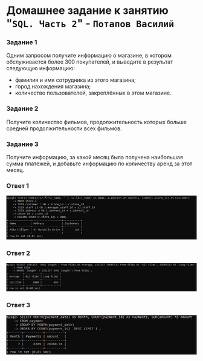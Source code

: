 # Домашнее задание к занятию "`SQL. Часть 2`" - `Потапов Василий`

### Задание 1

Одним запросом получите информацию о магазине, в котором обслуживается более 300 покупателей, и выведите в результат следующую информацию:

- фамилия и имя сотрудника из этого магазина;
- город нахождения магазина;
- количество пользователей, закреплённых в этом магазине.

### Задание 2

Получите количество фильмов, продолжительность которых больше средней продолжительности всех фильмов.

### Задание 3

Получите информацию, за какой месяц была получена наибольшая сумма платежей, и добавьте информацию по количеству аренд за этот месяц.

### Ответ 1

![alt text](https://github.com/mistermedved01/devops-netology/blob/master/12-04-sdb/img/01.jpg)

### Ответ 2

![alt text](https://github.com/mistermedved01/devops-netology/blob/master/12-04-sdb/img/02.jpg)

### Ответ 3

![alt text](https://github.com/mistermedved01/devops-netology/blob/master/12-04-sdb/img/03.jpg)
